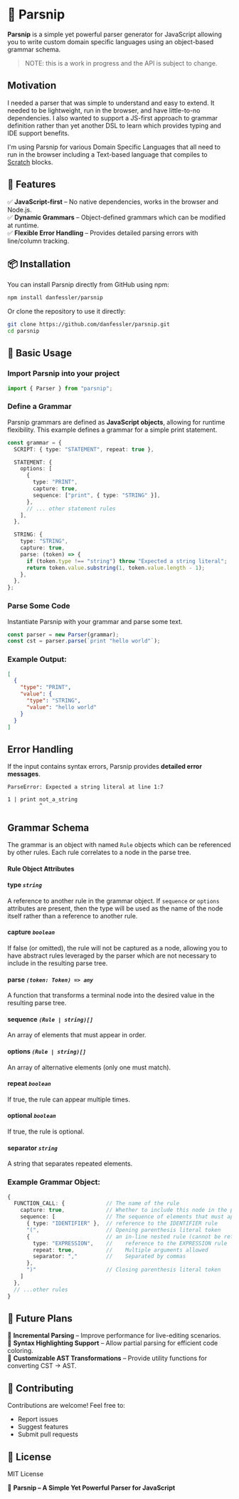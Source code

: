 # 🌱 Parsnip

**Parsnip** is a simple yet powerful parser generator for JavaScript allowing you to write custom domain specific languages using an object-based grammar schema.

> NOTE: this is a work in progress and the API is subject to change.

## Motivation

I needed a parser that was simple to understand and easy to extend. It needed to be lightweight, run in the browser, and have little-to-no dependencies. I also wanted to support a JS-first approach to grammar definition rather than yet another DSL to learn which provides typing and IDE support benefits.

I'm using Parsnip for various Domain Specific Languages that all need to run in the browser including a Text-based language that compiles to [Scratch](https://scratch.mit.edu/) blocks.

## 🚀 Features

✅ **JavaScript-first** – No native dependencies, works in the browser and Node.js.  
✅ **Dynamic Grammars** – Object-defined grammars which can be modified at runtime.  
✅ **Flexible Error Handling** – Provides detailed parsing errors with line/column tracking.

## 📦 Installation

You can install Parsnip directly from GitHub using npm:

```sh
npm install danfessler/parsnip
```

Or clone the repository to use it directly:

```sh
git clone https://github.com/danfessler/parsnip.git
cd parsnip
```

## 🔧 Basic Usage

### **Import Parsnip into your project**

```ts
import { Parser } from "parsnip";
```

### **Define a Grammar**

Parsnip grammars are defined as **JavaScript objects**, allowing for runtime flexibility. This example defines a grammar for a simple print statement.

```ts
const grammar = {
  SCRIPT: { type: "STATEMENT", repeat: true },

  STATEMENT: {
    options: [
      {
        type: "PRINT",
        capture: true,
        sequence: ["print", { type: "STRING" }],
      },
      // ... other statement rules
    ],
  },

  STRING: {
    type: "STRING",
    capture: true,
    parse: (token) => {
      if (token.type !== "string") throw "Expected a string literal";
      return token.value.substring(1, token.value.length - 1);
    },
  },
};
```

### **Parse Some Code**

Instantiate Parsnip with your grammar and parse some text.

```ts
const parser = new Parser(grammar);
const cst = parser.parse(`print "hello world"`);
```

### **Example Output:**

```json
[
  {
    "type": "PRINT",
    "value": {
      "type": "STRING",
      "value": "hello world"
    }
  }
]
```

## **Error Handling**

If the input contains syntax errors, Parsnip provides **detailed error messages**.

```
ParseError: Expected a string literal at line 1:7

1 | print not_a_string
          ^
```

## Grammar Schema

The grammar is an object with named `Rule` objects which can be referenced by other rules. Each rule correlates to a node in the parse tree.

#### Rule Object Attributes

#### **type** _`string`_

A reference to another rule in the grammar object. If `sequence` or `options` attributes are present, then the type will be used as the name of the node itself rather than a reference to another rule.

#### **capture** _`boolean`_

If false (or omitted), the rule will not be captured as a node, allowing you to have abstract rules leveraged by the parser which are not necessary to include in the resulting parse tree.

#### **parse** _`(token: Token) => any`_

A function that transforms a terminal node into the desired value in the resulting parse tree.

#### **sequence** _`(Rule | string)[]`_

An array of elements that must appear in order.

#### **options** _`(Rule | string)[]`_

An array of alternative elements (only one must match).

#### **repeat** _`boolean`_

If true, the rule can appear multiple times.

#### **optional** _`boolean`_

If true, the rule is optional.

#### **separator** _`string`_

A string that separates repeated elements.

### Example Grammar Object:

```ts
{
  FUNCTION_CALL: {             // The name of the rule
    capture: true,             // Whether to include this node in the parse tree
    sequence: [                // The sequence of elements that must appear in order
      { type: "IDENTIFIER" },  // reference to the IDENTIFIER rule
      "(",                     // Opening parenthesis literal token
      {                        // an in-line nested rule (cannot be referenced)
        type: "EXPRESSION",    //    reference to the EXPRESSION rule
        repeat: true,          //    Multiple arguments allowed
        separator: ","         //    Separated by commas
      },
      ")"                      // Closing parenthesis literal token
    ]
  },
  // ...other rules
}
```

## 📌 Future Plans

🔹 **Incremental Parsing** – Improve performance for live-editing scenarios.  
🔹 **Syntax Highlighting Support** – Allow partial parsing for efficient code coloring.  
🔹 **Customizable AST Transformations** – Provide utility functions for converting CST → AST.

## 🤝 Contributing

Contributions are welcome! Feel free to:

- Report issues
- Suggest features
- Submit pull requests

## 📜 License

MIT License

🌱 **Parsnip – A Simple Yet Powerful Parser for JavaScript**
